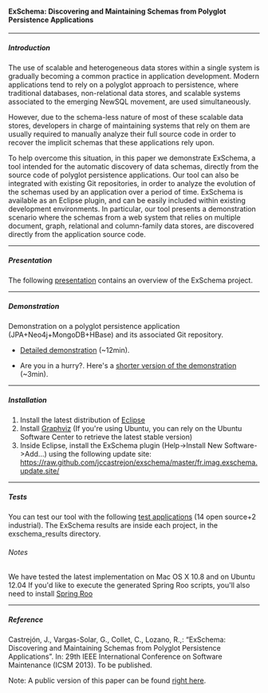 #### ExSchema: Discovering and Maintaining Schemas from Polyglot Persistence Applications ####
* * *

##### Introduction #####
The use of scalable and heterogeneous data stores within a single system is gradually becoming a common practice in application development. Modern applications tend to rely on a polyglot approach to persistence, where traditional databases, non-relational data stores, and scalable systems associated to the emerging NewSQL movement, are used simultaneously.

However, due to the schema-less nature of most of these scalable data stores, developers in charge of maintaining systems that rely on them are usually required to manually analyze their full source code in order to recover the implicit schemas that these applications rely upon.

To help overcome this situation, in this paper we demonstrate ExSchema, a tool intended for the automatic discovery of data schemas, directly from the source code of polyglot persistence applications. Our tool can also be integrated with existing Git repositories, in order to analyze the evolution of the schemas used by an application over a period of time. ExSchema is available as an Eclipse plugin, and can be easily included within existing development environments. In particular, our tool presents a demonstration scenario where the schemas from a web system that relies on multiple document, graph, relational and column-family data stores, are discovered directly from the application source code.
- - - - 

##### Presentation #####
The following [presentation](http://www.slideshare.net/jccastrejon/exschema-16835399) contains an overview of the ExSchema project.
- - - - 

##### Demonstration #####
Demonstration on a polyglot persistence application (JPA+Neo4j+MongoDB+HBase) and its associated Git repository.

* [Detailed demonstration](http://www.youtube.com/watch?feature=player_embedded&v=2VuIJOkoZrg) (~12min).

* Are you in a hurry?. Here's a [shorter version of the demonstration](http://www.youtube.com/watch?feature=player_embedded&v=h-fFmbT_btk) (~3min).

- - - - 

##### Installation #####
1. Install the latest distribution of [Eclipse](http://www.eclipse.org/downloads/)
2. Install [Graphviz](http://www.graphviz.org/Download..php) (If you're using Ubuntu, you can rely on the Ubuntu Software Center to retrieve the latest stable version)
3. Inside Eclipse, install the ExSchema plugin (Help->Install New Software->Add...) using the following update site: https://raw.github.com/jccastrejon/exschema/master/fr.imag.exschema.update.site/

- - - - 

##### Tests #####
You can test our tool with the following [test applications](http://exschema.googlecode.com/files/ExSchema-tests-0.1.4.zip) (14 open source+2 industrial). The ExSchema results are inside each project, in the exschema_results directory.

###### Notes ######
We have tested the latest implementation on Mac OS X 10.8 and on Ubuntu 12.04
If you'd like to execute the generated Spring Roo scripts, you'll also need to install [Spring Roo](http://www.springsource.org/spring-roo)
- - - - 

##### Reference #####
Castrejón, J., Vargas-Solar, G., Collet, C., Lozano, R.,: “ExSchema: Discovering and Maintaining Schemas from Polyglot Persistence Applications”. In: 29th IEEE International Conference on Software Maintenance (ICSM 2013). To be published.

Note: A public version of this paper can be found [right here](https://exschema.googlecode.com/files/ExSchema-icsm.pdf).
